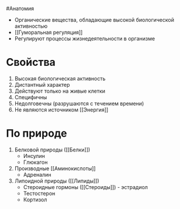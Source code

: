 #Анатомия 
- Органические вещества, обладающие высокой биологической активностью
- [[Гуморальная регуляция]]
- Регулируют процессы жизнедеятельности в организме 
# Свойства
1. Высокая биологическая активность
2. Дистантный характер
3. Действуют только на живые клетки
4. Специфичны 
5. Недолговечны (разрушаются с течением времени)
6. Не являются источником [[Энергия]]
# По природе
1. Белковой природы ([[Белки]])
	- Инсулин
	- Глюкагон
2. Производные [[Аминокислоты]]
	- Адреналин
3. Липоидной природы ([[Липиды]])
	- Стероидные гормоны ([[Стероиды]]) - эстрадиол
	- Тестостерон
	- Кортизол